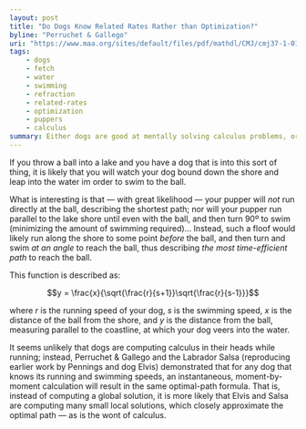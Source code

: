 ```yaml
---
layout: post
title: "Do Dogs Know Related Rates Rather than Optimization?"
byline: "Perruchet & Gallego"
uri: "https://www.maa.org/sites/default/files/pdf/mathdl/CMJ/cmj37-1-016-018.pdf"
tags:
    - dogs
    - fetch
    - water
    - swimming
    - refraction
    - related-rates
    - optimization
    - puppers
    - calculus
summary: Either dogs are good at mentally solving calculus problems, or their brains recompute local optima at every moment of a game of fetch, calculating an optimal path by approximation.
---
```


If you throw a ball into a lake and you have a dog that is into this sort of thing, it is likely that you will watch your dog bound down the shore and leap into the water im order to swim to the ball.

What is interesting is that — with great likelihood — your pupper will _not_ run directly at the ball, describing the shortest path; nor will your pupper run parallel to the lake shore until even with the ball, and then turn 90º to swim (minimizing the amount of swimming required)... Instead, such a floof would likely run along the shore to some point _before_ the ball, and then turn and swim _at an angle_ to reach the ball, thus describing _the most time-efficient path_ to reach the ball.

This function is described as:

$$y = \frac{x}{\sqrt{\frac{r}{s+1}}\sqrt{\frac{r}{s-1}}}$$


where $r$ is the running speed of your dog, $s$ is the swimming speed, $x$ is the distance of the ball from the shore, and $y$ is the distance from the ball, measuring parallel to the coastline, at which your dog veers into the water.

It seems unlikely that dogs are computing calculus in their heads while running; instead, Perruchet & Gallego and the Labrador Salsa (reproducing earlier work by Pennings and dog Elvis) demonstrated that for any dog that knows its running and swimming speeds, an instantaneous, moment-by-moment calculation will result in the same optimal-path formula. That is, instead of computing a global solution, it is more likely that Elvis and Salsa are computing many small local solutions, which closely approximate the optimal path — as is the wont of calculus.
